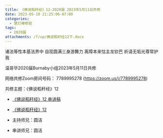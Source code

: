 ```yaml
---
title: 《佛说稻秆经》12-2020届 2023年5月11日共修
date: 2023-05-10 21:25:06-07:00
categories:
  - 慧灯禅修班
tags:
  - 2020届
attachments: /f/up/佛说稻秆经12下.docx
---
```

诸法等性本基法界中 自现圆满三身游舞力
离障本来怙主龙钦巴 祈请无垢光尊常护我

温哥华2020届Burnaby小组2023年5月11日共修

网络共修Zoom房间号码： 7789995278 (<https://zoom.us/j/7789995278>)

共修主题：《佛说稻秆经》12

* [《佛说稻秆经》12 串讲稿](/f/up/佛说稻秆经12下.docx)
* [《佛说稻秆经》12](https://www.fohuifayu.com/index.php/huideng-jiangtang/jingdian-jiedu/foshuo-daoganjing/2495-p17083)

* 主持师兄：圆洁
* 串讲师兄：圆洁